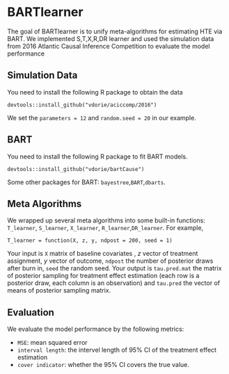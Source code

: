 
# BARTlearner

<!-- badges: start -->
<!-- badges: end -->

The goal of BARTlearner is to unify meta-algorithms for estimating HTE via BART. We implemented S,T,X,R,DR learner and used the simulation data from 2016 Atlantic Causal Inference Competition to evaluate the model performance

## Simulation Data
You need to install the following R package to obtain the data
```
devtools::install_github("vdorie/aciccomp/2016")
```
We set the `parameters = 12` and `random.seed = 20` in our example. 

## BART
You need to install the following R package to fit BART models.
```
devtools::install_github("vdorie/bartCause")
```
Some other packages for BART: `bayestree`,`BART`,`dbarts`.

## Meta Algorithms
We wrapped up several meta algorithms into some built-in functions:  `T_learner`, `S_learner`, `X_learner`, `R_learner`,`DR_learner`. For example,

```
T_learner = function(X, z, y, ndpost = 200, seed = 1)
```
Your input is `X` matrix of baseline covariates , $z$ vector of treatment assignment, $y$ vector of outcome, `ndpost` the number of posterior draws after burn in, `seed` the random seed. Your output is `tau.pred.mat` the matrix of posterior sampling for treatment effect estimation (each row is a posterior draw, each column is an observation) and `tau.pred` the vector of means of posterior sampling matrix.


## Evaluation
We evaluate the model performance by the following metrics: 

- `MSE`: mean squared error
- `interval length`: the intervel length of 95% CI of the treatment effect estimation
- `cover indicator`: whether the 95% CI covers the true value.



